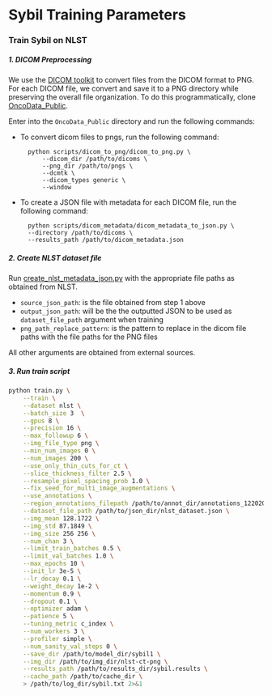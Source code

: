 # Sybil Training Parameters

### Train Sybil on NLST

##### 1. DICOM Preprocessing

We use the [DICOM toolkit](https://support.dcmtk.org/docs/dcmj2pnm.html) to convert files from the DICOM format to PNG. For each DICOM file, we convert and save it to a PNG directory while preserving the overall file organization. To do this programmatically, clone [OncoData_Public](https://github.com/yala/OncoData_Public/tree/sybil).

Enter into the `OncoData_Public` directory and run the following commands:

- To convert dicom files to pngs, run the following command:
    
        python scripts/dicom_to_png/dicom_to_png.py \
            --dicom_dir /path/to/dicoms \ 
            --png_dir /path/to/pngs \
            --dcmtk \
            --dicom_types generic \
            --window

- To create a JSON file with metadata for each DICOM file, run the following command:
    
        python scripts/dicom_metadata/dicom_metadata_to_json.py \
        --directory /path/to/dicoms \
        --results_path /path/to/dicom_metadata.json

##### 2. Create NLST dataset file

Run [create_nlst_metadata_json.py](../scripts/data/create_nlst_metadata_json.py) with the appropriate file paths as obtained from NLST. 

- `source_json_path`: is the file obtained from step 1 above
- `output_json_path`: will be the the outputted JSON to be used as `dataset_file_path` argument when training
- `png_path_replace_pattern`: is the pattern to replace in the dicom file paths with the file paths for the PNG files

All other arguments are obtained from external sources.

##### 3. Run train script

```sh 
python train.py \
    --train \
    --dataset nlst \
    --batch_size 3  \
    --gpus 8 \
    --precision 16 \
    --max_followup 6 \
    --img_file_type png \
    --min_num_images 0 \
    --num_images 200 \
    --use_only_thin_cuts_for_ct \
    --slice_thickness_filter 2.5 \
    --resample_pixel_spacing_prob 1.0 \
    --fix_seed_for_multi_image_augmentations \
    --use_annotations \
    --region_annotations_filepath /path/to/annot_dir/annotations_122020.json \
    --dataset_file_path /path/to/json_dir/nlst_dataset.json \
    --img_mean 128.1722 \
    --img_std 87.1849 \
    --img_size 256 256 \
    --num_chan 3 \
    --limit_train_batches 0.5 \
    --limit_val_batches 1.0 \
    --max_epochs 10 \
    --init_lr 3e-5 \
    --lr_decay 0.1 \
    --weight_decay 1e-2 \
    --momentum 0.9 \
    --dropout 0.1 \
    --optimizer adam \
    --patience 5 \
    --tuning_metric c_index \
    --num_workers 3 \
    --profiler simple \
    --num_sanity_val_steps 0 \
    --save_dir /path/to/model_dir/sybil1 \
    --img_dir /path/to/img_dir/nlst-ct-png \
    --results_path /path/to/results_dir/sybil.results \
    --cache_path /path/to/cache_dir \
    > /path/to/log_dir/sybil.txt 2>&1 
```